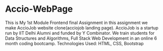# Accio-WebPage
This is My 1st Module Frontend final Assignment  in this  assignment we make AccioJob website clone(acciojob landing page).
AccioJob is a startup run by IIT Delhi Alumni and funded by Y Combinator. We train students for Data Structures and Algorithms, 
Full Stack Web Development in an online 6 month coding bootcamp.
Technologies Used: HTML, CSS, Bootstrap
